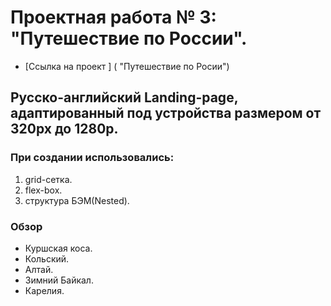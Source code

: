 # Проектная работа № 3: "Путешествие по России".

* [Ссылка на проект ] ( "Путешествие по Росии")

## Русско-английский Landing-page, адаптированный под устройства размером от 320px до 1280p.

### При создании использовались:
1. grid-сетка.
2. flex-box.
3. структура БЭМ(Nested).

### Обзор
* Куршская коса.
* Кольский.
* Алтай.
* Зимний Байкал.
* Карелия.
